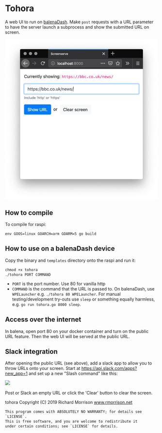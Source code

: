 # Tohora

A web UI to run on [balenaDash](https://www.balena.io/blog/make-a-web-frame-with-raspberry-pi-in-30-minutes/).  Make `post` requests with a URL parameter to have the server launch a subprocess and show the submitted URL on screen.

<img src="screenshots/web-ui.png" width="572" />

## How to compile

To compile for raspi:

```
env GOOS=linux GOARCH=arm GOARM=5 go build
```

## How to use on a balenaDash device

Copy the binary and `templates` directory onto the raspi and run it:

```
chmod +x tohora
./tohora PORT COMMAND
```

* `PORT` is the port number.  Use 80 for vanilla http
* `COMMAND` is the command that the URL is passed to.  On balenaDash, use `WPELauncher` e.g. `./tohora 80 WPELauncher`.  For manual testing/development try-outs use `sleep` or something equally harmless, e.g. `go run tohora.go 8000 sleep`.

## Access over the internet

In balena, open port 80 on your docker container and turn on the public URL feature.  Then the web UI will be served at the public URL.

## Slack integration

After opening the public URL (see above), add a slack app to allow you to throw URLs onto your screen.  Start at https://api.slack.com/apps?new_app=1 and set up a new "Slash command" like this:

<img src="screenshots/slack-howto.png" width="631" />

Post or Slack an empty URL or click the 'Clear' button to clear the screen.



tohora Copyright (C) 2019 Richard Morrison www.rmorrison.net

    This program comes with ABSOLUTELY NO WARRANTY; for details see `LICENSE`.
    This is free software, and you are welcome to redistribute it
    under certain conditions; see `LICENSE` for details.